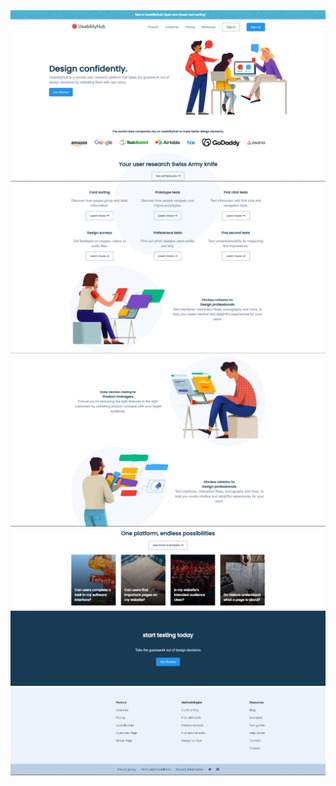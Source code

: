 <img src="https://github.com/mant3sh/vanillaJavaScript-projects/blob/main/frontend%20clone%20of%20UsabilityHub%20%20website/webclone/page%201.png">
<img src="https://github.com/mant3sh/vanillaJavaScript-projects/blob/main/frontend%20clone%20of%20UsabilityHub%20%20website/webclone/page2.png">
<img src="https://github.com/mant3sh/vanillaJavaScript-projects/blob/main/frontend%20clone%20of%20UsabilityHub%20%20website/webclone/page3.png">
<img src="https://github.com/mant3sh/vanillaJavaScript-projects/blob/main/frontend%20clone%20of%20UsabilityHub%20%20website/webclone/page4.png">
<img src="https://github.com/mant3sh/vanillaJavaScript-projects/blob/main/frontend%20clone%20of%20UsabilityHub%20%20website/webclone/page5.png">
